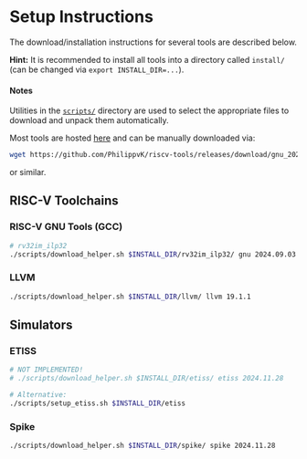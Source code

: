 # Setup Instructions

The download/installation instructions for several tools are described below.

**Hint:** It is recommended to install all tools into a directory called `install/` (can be changed via `export INSTALL_DIR=...`).

#### Notes

Utilities in the [`scripts/`](scripts/) directory are used to select the appropriate files to download and unpack them automatically.

Most tools are hosted [here](https://github.com/PhilippvK/riscv-tools/releases) and can be manually downloaded via:

```sh
wget https://github.com/PhilippvK/riscv-tools/releases/download/gnu_2024.09.03/riscv32-unknown-elf-ubuntu-20.04-rv32gc_ilp32d.tar.xz
```

or similar.

## RISC-V Toolchains

### RISC-V GNU Tools (GCC)

```sh
# rv32im_ilp32
./scripts/download_helper.sh $INSTALL_DIR/rv32im_ilp32/ gnu 2024.09.03 rv32im_zicsr_zifencei_ilp32
```

### LLVM

```sh
./scripts/download_helper.sh $INSTALL_DIR/llvm/ llvm 19.1.1
```

## Simulators

### ETISS

```sh
# NOT IMPLEMENTED!
# ./scripts/download_helper.sh $INSTALL_DIR/etiss/ etiss 2024.11.28

# Alternative:
./scripts/setup_etiss.sh $INSTALL_DIR/etiss
```

### Spike

```sh
./scripts/download_helper.sh $INSTALL_DIR/spike/ spike 2024.11.28
```
